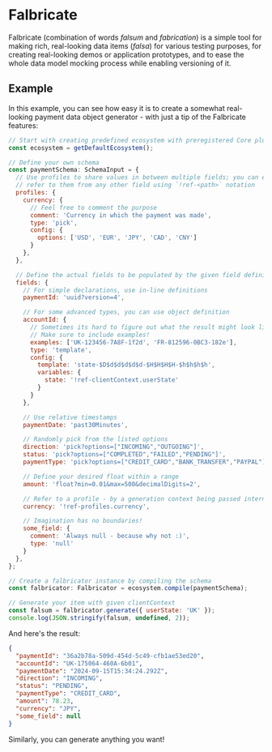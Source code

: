 # Falbricate

Falbricate (combination of words _falsum_ and _fabrication_) is a simple tool
for making rich, real-looking data items (_falsa_) for various testing purposes,
for creating real-looking demos or application prototypes, and to ease the whole
data model mocking process while enabling versioning of it.

## Example

In this example, you can see how easy it is to create a somewhat real-looking
payment data object generator - with just a tip of the Falbricate features:

```javascript
// Start with creating predefined ecosystem with preregistered Core plugin
const ecosystem = getDefaultEcosystem();

// Define your own schema
const paymentSchema: SchemaInput = {
  // Use profiles to share values in between multiple fields; you can easily
  // refer to them from any other field using `!ref-<path>` notation
  profiles: {
    currency: {
      // Feel free to comment the purpose
      comment: 'Currency in which the payment was made',
      type: 'pick',
      config: {
        options: ['USD', 'EUR', 'JPY', 'CAD', 'CNY']
      }
    },
  },

  // Define the actual fields to be populated by the given field definitions
  fields: {
    // For simple declarations, use in-line definitions
    paymentId: 'uuid?version=4',

    // For some advanced types, you can use object definition
    accountId: {
      // Sometimes its hard to figure out what the result might look like...
      // Make sure to include examples!
      examples: ['UK-123456-7A8F-1f2d', 'FR-812596-0BC3-182e'],
      type: 'template',
      config: {
        template: 'state-$D$d$d$d$d$d-$H$H$H$H-$h$h$h$h',
        variables: {
          state: '!ref-clientContext.userState'
        }
      }
    },

    // Use relative timestamps
    paymentDate: 'past30Minutes',

    // Randomly pick from the listed options
    direction: 'pick?options=["INCOMING","OUTGOING"]',
    status: 'pick?options=["COMPLETED","FAILED","PENDING"]',
    paymentType: 'pick?options=["CREDIT_CARD","BANK_TRANSFER","PAYPAL"]',

    // Define your desired float within a range
    amount: 'float?min=0.01&max=500&decimalDigits=2',

    // Refer to a profile - by a generation context being passed internally
    currency: '!ref-profiles.currency',

    // Imagination has no boundaries!
    some_field: {
      comment: 'Always null - because why not :)',
      type: 'null'
    }
  },
};

// Create a falbricator instance by compiling the schema
const falbricator: Falbricator = ecosystem.compile(paymentSchema);

// Generate your item with given clientContext
const falsum = falbricator.generate({ userState: 'UK' });
console.log(JSON.stringify(falsum, undefined, 2));
```

And here's the result:

```json
{
  "paymentId": "36a2b78a-509d-454d-5c49-cfb1ae53ed20",
  "accountId": "UK-175064-460A-6b01",
  "paymentDate": "2024-09-15T15:34:24.292Z",
  "direction": "INCOMING",
  "status": "PENDING",
  "paymentType": "CREDIT_CARD",
  "amount": 78.23,
  "currency": "JPY",
  "some_field": null
}
```

Similarly, you can generate anything you want!

